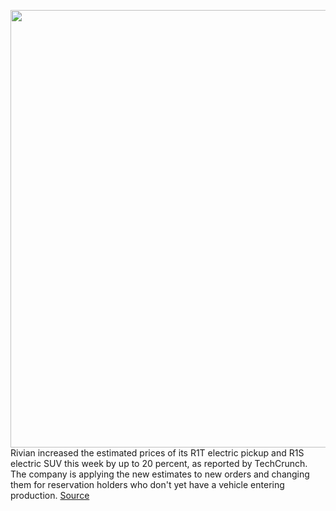 <img src='https://cdn.vox-cdn.com/thumbor/SIbNYPnl0ULYCYAOmsASMUFKM1k=/0x0:2040x1360/1200x800/filters:focal(857x517:1183x843)/cdn.vox-cdn.com/uploads/chorus_image/image/70571872/mclark_210923_4776_0010.0.jpg' width='700px' /><br/>
Rivian increased the estimated prices of its R1T electric pickup and R1S electric SUV this week by up to 20 percent, as reported by TechCrunch. The company is applying the new estimates to new orders and changing them for reservation holders who don't yet have a vehicle entering production.
<a href='https://www.theverge.com/2022/3/2/22958066/rivian-price-increase-r1t-r1s-for-new-and-existing-reservations'> Source <a/>